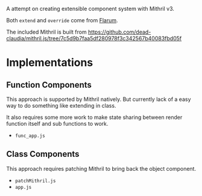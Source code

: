 A attempt on creating extensible component system with Mithril v3.

Both `extend` and `override` come from [Flarum](https://github.com/flarum/framework).

The included Mithril is built from https://github.com/dead-claudia/mithril.js/tree/7c5d9b7faa5df280978f3c342567b40083fbd05f

# Implementations

## Function Components

This approach is supported by Mithril natively. But currently lack of a easy way to do something like extending in class.

It also requires some more work to make state sharing between render function itself and sub functions to work.

- `func_app.js`

## Class Components

This approach requires patching Mithril to bring back the object component.

- `patchMithril.js`
- `app.js`